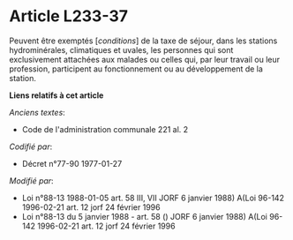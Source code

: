 # Article L233-37

Peuvent être exemptés [*conditions*] de la taxe de séjour, dans les stations hydrominérales, climatiques et uvales, les
personnes qui sont exclusivement attachées aux malades ou celles qui, par leur travail ou leur profession, participent au
fonctionnement ou au développement de la station.

**Liens relatifs à cet article**

_Anciens textes_:

  - Code de l'administration communale 221 al. 2

_Codifié par_:

  - Décret n°77-90 1977-01-27

_Modifié par_:

  - Loi n°88-13 1988-01-05 art. 58 III, VII JORF 6 janvier 1988) A(Loi 96-142 1996-02-21 art. 12 jorf 24 février 1996
  - Loi n°88-13 du 5 janvier 1988 - art. 58 () JORF 6 janvier 1988) A(Loi 96-142 1996-02-21 art. 12 jorf 24 février 1996
